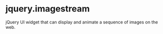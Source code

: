 jquery.imagestream
==================

jQuery UI widget that can display and animate a sequence of images on the web.
